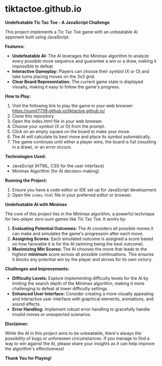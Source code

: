 # tiktactoe.github.io

**Undefeatable Tic Tac Toe - A JavaScript Challenge**

This project implements a Tic Tac Toe game with an unbeatable AI opponent built using JavaScript.

**Features:**

- **Undefeatable AI:** The AI leverages the Minimax algorithm to analyze every possible move sequence and guarantee a win or a draw, making it impossible to defeat.
- **Interactive Gameplay:** Players can choose their symbol (X or O) and take turns placing moves on the 3x3 grid.
- **Clear Board Representation:** The current game state is displayed visually, making it easy to follow the game's progress.

**How to Play:**

1. Visit the following link to play the game in your web browser: https://sumit7739.github.io/tiktactoe.github.io/ 
2. Clone this repository.
3. Open the index.html file in your web browser.
4. Choose your symbol (X or O) from the prompt.
5. Click on an empty square on the board to make your move.
6. The AI will calculate its best move and place its symbol automatically.
7. The game continues until either a player wins, the board is full (resulting in a draw), or an error occurs.

**Technologies Used:**

- JavaScript (HTML, CSS for the user interface)
- Minimax Algorithm (for AI decision-making)

**Running the Project:**

1. Ensure you have a code editor or IDE set up for JavaScript development.
2. Open the `index.html` file in your preferred editor or browser.

**Undefeatable AI with Minimax**

The core of this project lies in the Minimax algorithm, a powerful technique for two-player zero-sum games like Tic Tac Toe. It works by:

1. **Evaluating Potential Outcomes:** The AI considers all possible moves it can make and simulates the game's progression after each move.
2. **Assigning Scores:** Each simulated outcome is assigned a score based on how favorable it is for the AI (winning being the best outcome).
3. **Maximizing Min Scores:** The AI chooses the move that leads to the highest **minimum** score across all possible continuations. This ensures it blocks any potential win by the player and strives for its own victory.

**Challenges and Improvements:**

- **Difficulty Levels:** Explore implementing difficulty levels for the AI by limiting the search depth of the Minimax algorithm, making it more challenging to defeat at lower difficulty settings.
- **Enhanced User Interface:** Consider creating a more visually appealing and interactive user interface with graphical elements, animations, and sound effects.
- **Error Handling:** Implement robust error handling to gracefully handle invalid moves or unexpected scenarios.

**Disclaimer:**

While the AI in this project aims to be unbeatable, there's always the possibility of bugs or unforeseen circumstances. If you manage to find a way to win against the AI, please share your insights as it can help improve the algorithm's effectiveness!

**Thank You for Playing!**